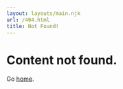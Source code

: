 ```yaml
---
layout: layouts/main.njk
url: /404.html
title: Not Found!
---
```


# Content not found.

Go [home](/).
